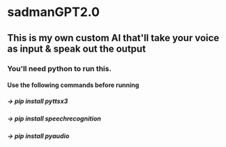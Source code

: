 # sadmanGPT2.0
## This is my own custom AI that'll take your voice as input & speak out the output
### You'll need python to run this.
#### Use the following commands before running 
##### -> pip install pyttsx3
##### -> pip install speechrecognition
##### -> pip install pyaudio
